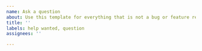 ```yaml
---
name: Ask a question
about: Use this template for everything that is not a bug or feature request
title: ''
labels: help wanted, question
assignees: ''

---
```



